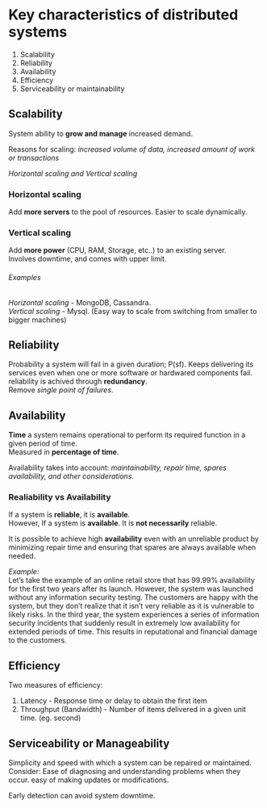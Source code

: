# Key characteristics of distributed systems

1. Scalability
2. Reliability
3. Availability
4. Efficiency
5. Serviceability or maintainability

## Scalability

System ability to **grow and manage** increased demand.

Reasons for scaling: *increased volume of data, increased amount of work or transactions*

*Horizontal scaling and Vertical scaling*

### Horizontal scaling 
Add **more servers** to the pool of resources.
Easier to scale dynamically.

### Vertical scaling
Add **more power** (CPU, RAM, Storage, etc..) to an existing server.<br>
Involves downtime, and comes with upper limit.

###### Examples
*Horizontal scaling* - MongoDB, Cassandra.<br>
*Vertical scaling* - Mysql. (Easy way to scale from switching from smaller to bigger machines)

## Reliability 
Probability a system will fail in a given duration; P(sf).
Keeps delivering its services even when one or more software or hardwared components fail.<br>
reliability is achived through **redundancy**.<br>
Remove *single point of failures*.

## Availability
**Time** a system remains operational to perform its required function in a given period of time. <br>
Measured in **percentage of time**.<br>

Availability takes into account: *maintainability, repair time, spares availability, and other considerations.*<br>  

### Realiability vs Availability
If a system is **reliable**, it is **available**.<br>
However, If a system is **available**. It is **not necessarily** reliable.<br>

It is possible to achieve high **availability** even with an unreliable product by minimizing repair time and ensuring that spares are always available when needed.<br>

*Example*:<br>
Let’s take the example of an online retail store that has 99.99% availability for the
first two years after its launch. However, the system was launched without any
information security testing. The customers are happy with the system, but they
don’t realize that it isn’t very reliable as it is vulnerable to likely risks. In the third
year, the system experiences a series of information security incidents that suddenly
result in extremely low availability for extended periods of time. This results in
reputational and financial damage to the customers.


## Efficiency
Two measures of efficiency:
1. Latency - Response time or delay to obtain the first item
2. Throughput (Bandwidth) - Number of items delivered in a given unit time. (eg. second)

## Serviceability or Manageability
Simplicity and speed with which a system can be repaired or maintained. 
Consider: Ease of diagnosing and understanding problems when they occur. easy of making updates or modifications.

Early detection can avoid system downtime.


